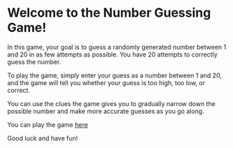 # Welcome to the Number Guessing Game!

In this game, your goal is to guess a randomly generated number between 1 and 20 in as few attempts as possible. You have 20 attempts to correctly guess the number.

To play the game, simply enter your guess as a number between 1 and 20, and the game will tell you whether your guess is too high, too low, or correct.

You can use the clues the game gives you to gradually narrow down the possible number and make more accurate guesses as you go along.

You can play the game [here](https://khantseithu.github.io/mystery-number-game/)

Good luck and have fun!
